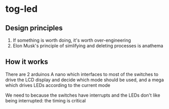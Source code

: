 # tog-led
## Design principles
1) If something is worth doing, it's worth over-engineering
2) Elon Musk's principle of simlifying and deleting processes is anathema

## How it works
There are 2 arduinos
A nano which interfaces to most of the switches to drive the LCD display and decide which mode should be used, and a mega which drives LEDs according to the current mode

We need to because the switches have interrupts and the LEDs don't like being interrupted: the timing is critical